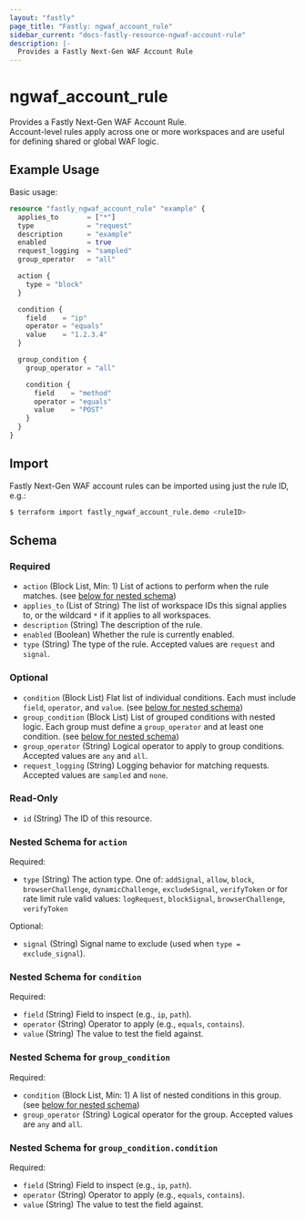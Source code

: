 ```yaml
---
layout: "fastly"
page_title: "Fastly: ngwaf_account_rule"
sidebar_current: "docs-fastly-resource-ngwaf-account-rule"
description: |-
  Provides a Fastly Next-Gen WAF Account Rule
---
```


# ngwaf_account_rule

Provides a Fastly Next-Gen WAF Account Rule.  
Account-level rules apply across one or more workspaces and are useful for defining shared or global WAF logic.

## Example Usage

Basic usage:

```terraform
resource "fastly_ngwaf_account_rule" "example" {
  applies_to       = ["*"]
  type             = "request"
  description      = "example"
  enabled          = true
  request_logging  = "sampled"
  group_operator   = "all"

  action {
    type = "block"
  }

  condition {
    field    = "ip"
    operator = "equals"
    value    = "1.2.3.4"
  }

  group_condition {
    group_operator = "all"

    condition {
      field    = "method"
      operator = "equals"
      value    = "POST"
    }
  }
}
```

## Import

Fastly Next-Gen WAF account rules can be imported using just the rule ID, e.g.:

```sh
$ terraform import fastly_ngwaf_account_rule.demo <ruleID>
```

<!-- schema generated by tfplugindocs -->
## Schema

### Required

- `action` (Block List, Min: 1) List of actions to perform when the rule matches. (see [below for nested schema](#nestedblock--action))
- `applies_to` (List of String) The list of workspace IDs this signal applies to, or the wildcard `*` if it applies to all workspaces.
- `description` (String) The description of the rule.
- `enabled` (Boolean) Whether the rule is currently enabled.
- `type` (String) The type of the rule. Accepted values are `request` and `signal`.

### Optional

- `condition` (Block List) Flat list of individual conditions. Each must include `field`, `operator`, and `value`. (see [below for nested schema](#nestedblock--condition))
- `group_condition` (Block List) List of grouped conditions with nested logic. Each group must define a `group_operator` and at least one condition. (see [below for nested schema](#nestedblock--group_condition))
- `group_operator` (String) Logical operator to apply to group conditions. Accepted values are `any` and `all`.
- `request_logging` (String) Logging behavior for matching requests. Accepted values are `sampled` and `none`.

### Read-Only

- `id` (String) The ID of this resource.

<a id="nestedblock--action"></a>
### Nested Schema for `action`

Required:

- `type` (String) The action type. One of: `addSignal`, `allow`, `block`, `browserChallenge`, `dynamicChallenge`, `excludeSignal`, `verifyToken` or for rate limit rule valid values: `logRequest`, `blockSignal`, `browserChallenge`, `verifyToken`

Optional:

- `signal` (String) Signal name to exclude (used when `type = exclude_signal`).


<a id="nestedblock--condition"></a>
### Nested Schema for `condition`

Required:

- `field` (String) Field to inspect (e.g., `ip`, `path`).
- `operator` (String) Operator to apply (e.g., `equals`, `contains`).
- `value` (String) The value to test the field against.


<a id="nestedblock--group_condition"></a>
### Nested Schema for `group_condition`

Required:

- `condition` (Block List, Min: 1) A list of nested conditions in this group. (see [below for nested schema](#nestedblock--group_condition--condition))
- `group_operator` (String) Logical operator for the group. Accepted values are `any` and `all`.

<a id="nestedblock--group_condition--condition"></a>
### Nested Schema for `group_condition.condition`

Required:

- `field` (String) Field to inspect (e.g., `ip`, `path`).
- `operator` (String) Operator to apply (e.g., `equals`, `contains`).
- `value` (String) The value to test the field against.
